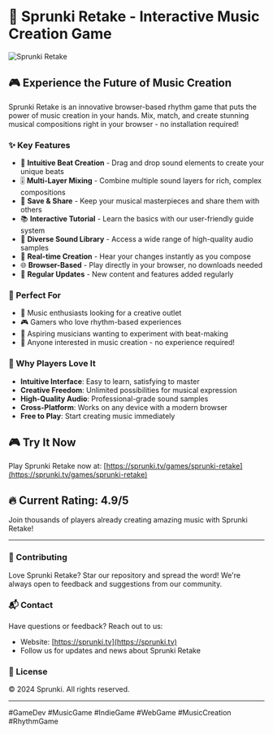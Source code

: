 # 🎵 Sprunki Retake - Interactive Music Creation Game

![Sprunki Retake](https://sprunki.tv/static/sprunki-retake-logo.jpg)

## 🎮 Experience the Future of Music Creation

Sprunki Retake is an innovative browser-based rhythm game that puts the power of music creation in your hands. Mix, match, and create stunning musical compositions right in your browser - no installation required!

### ✨ Key Features

- 🎹 **Intuitive Beat Creation** - Drag and drop sound elements to create your unique beats
- 🎚️ **Multi-Layer Mixing** - Combine multiple sound layers for rich, complex compositions
- 💾 **Save & Share** - Keep your musical masterpieces and share them with others
- 📚 **Interactive Tutorial** - Learn the basics with our user-friendly guide system
- 🎼 **Diverse Sound Library** - Access a wide range of high-quality audio samples
- 🎯 **Real-time Creation** - Hear your changes instantly as you compose
- 🌐 **Browser-Based** - Play directly in your browser, no downloads needed
- 🔄 **Regular Updates** - New content and features added regularly

### 🎯 Perfect For

- 🎵 Music enthusiasts looking for a creative outlet
- 🎮 Gamers who love rhythm-based experiences
- 🎼 Aspiring musicians wanting to experiment with beat-making
- 👥 Anyone interested in music creation - no experience required!

### 🌟 Why Players Love It

- **Intuitive Interface**: Easy to learn, satisfying to master
- **Creative Freedom**: Unlimited possibilities for musical expression
- **High-Quality Audio**: Professional-grade sound samples
- **Cross-Platform**: Works on any device with a modern browser
- **Free to Play**: Start creating music immediately

## 🎮 Try It Now

Play Sprunki Retake now at: [https://sprunki.tv/games/sprunki-retake](https://sprunki.tv/games/sprunki-retake)

## 🔥 Current Rating: 4.9/5

Join thousands of players already creating amazing music with Sprunki Retake!

---

### 🤝 Contributing

Love Sprunki Retake? Star our repository and spread the word! We're always open to feedback and suggestions from our community.

### 📬 Contact

Have questions or feedback? Reach out to us:
- Website: [https://sprunki.tv](https://sprunki.tv)
- Follow us for updates and news about Sprunki Retake

### 📜 License

© 2024 Sprunki. All rights reserved.

---

#GameDev #MusicGame #IndieGame #WebGame #MusicCreation #RhythmGame 